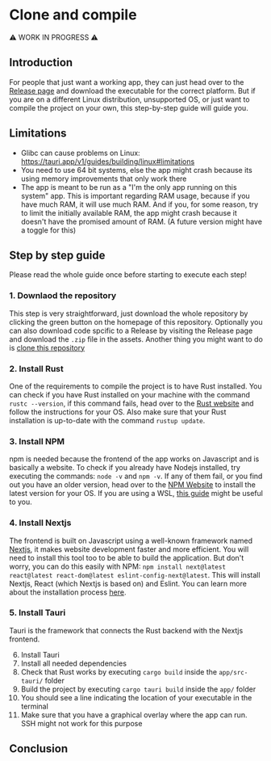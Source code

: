 # Clone and compile
⚠️ WORK IN PROGRESS ⚠️

## Introduction
For people that just want a working app, they can just head over to the [Release page](github.com/Benji377/Raspirus/releases/latest) 
and download the executable for the correct platform. But if you are on a different Linux distribution, unsupported OS, or just want to
compile the project on your own, this step-by-step guide will guide you.

## Limitations
- Glibc can cause problems on Linux: https://tauri.app/v1/guides/building/linux#limitations
- You need to use 64 bit systems, else the app might crash because its using memory improvements that only work there
- The app is meant to be run as a "I'm the only app running on this system" app. This is important regarding RAM usage,
because if you have much RAM, it will use much RAM. And if you, for some reason, try to limit the initially available RAM,
the app might crash because it doesn't have the promised amount of RAM. (A future version might have a toggle for this)

## Step by step guide
Please read the whole guide once before starting to execute each step!

### 1. Downlaod the repository
This step is very straightforward, just download the whole repository by clicking the green button on the homepage of this repository.
Optionally you can also download code spcific to a Release by visiting the Release page and download the `.zip` file in the assets.
Another thing you might want to do is [clone this repository](https://docs.github.com/en/repositories/creating-and-managing-repositories/cloning-a-repository)

### 2. Install Rust
One of the requirements to compile the project is to have Rust installed. You can check if you have Rust installed on your machine with the command `rustc --version`,
if this command fails, head over to the [Rust website](https://www.rust-lang.org/tools/install) and follow the instructions for your OS.
Also make sure that your Rust installation is up-to-date with the command `rustup update`.

### 3. Install NPM
npm is needed because the frontend of the app works on Javascript and is basically a website. To check if you already have Nodejs installed, try executing the commands: `node -v` and `npm -v`. If any of them fail, or you find out you have an older version, head over to the [NPM Website](https://docs.npmjs.com/cli/v7/configuring-npm/install) to install the latest version for your OS. If you are using a WSL, [this guide](https://learn.microsoft.com/en-us/windows/dev-environment/javascript/nodejs-on-wsl) might be useful to you.

### 4. Install Nextjs
The frontend is built on Javascript using a well-known framework named [Nextjs](https://nextjs.org), it makes website development faster and more efficient. You will need to install this tool too to be able to build the application. But don't worry, you can do this easily with NPM: `npm install next@latest react@latest react-dom@latest eslint-config-next@latest`. This will install Nextjs, React (which Nextjs is based on) and Eslint. You can learn more about the installation process [here](https://beta.nextjs.org/docs/installation).

### 5. Install Tauri
Tauri is the framework that connects the Rust backend with the Nextjs frontend. 

6. Install Tauri
7. Install all needed dependencies
8. Check that Rust works by executing `cargo build` inside the `app/src-tauri/` folder
9. Build the project by executing `cargo tauri build` inside the `app/` folder 
10. You should see a line indicating the location of your executable in the terminal
11. Make sure that you have a graphical overlay where the app can run. SSH might not work for this purpose

## Conclusion
